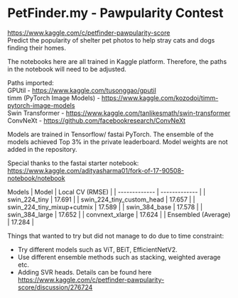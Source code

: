 # PetFinder.my - Pawpularity Contest

https://www.kaggle.com/c/petfinder-pawpularity-score <br />
Predict the popularity of shelter pet photos to help stray cats and dogs finding their homes.

The notebooks here are all trained in Kaggle platform. Therefore, the paths in the notebook will need to be adjusted.

Paths imported: <br />
GPUtil - https://www.kaggle.com/tusonggao/gputil <br />
timm (PyTorch Image Models) - https://www.kaggle.com/kozodoi/timm-pytorch-image-models <br />
Swin Transformer - https://www.kaggle.com/tanlikesmath/swin-transformer <br />
ConvNeXt - https://github.com/facebookresearch/ConvNeXt <br />

Models are trained in Tensorflow/ fastai PyTorch. The ensemble of the models achieved Top 3% in the private leaderboard. Model weights are not added in the repository.

Special thanks to the fastai starter notebook: https://www.kaggle.com/adityasharma01/fork-of-17-90508-notebook/notebook

Models
| Model  | Local CV (RMSE) |
| ------------- | ------------- |
| swin_224_tiny  | 17.691  |
| swin_224_tiny_custom_head  | 17.657  |
| swin_224_tiny_mixup+cutmix | 17.589 |
| swin_384_base | 17.578 |
| swin_384_large | 17.652 |
| convnext_xlarge | 17.624 |
| Ensembled (Average) | 17.284 |

Things that wanted to try but did not manage to do due to time constraint: <br />
* Try different models such as ViT, BEiT, EfficientNetV2.
* Use different ensemble methods such as stacking, weighted average etc.
* Adding SVR heads. Details can be found here https://www.kaggle.com/c/petfinder-pawpularity-score/discussion/276724
